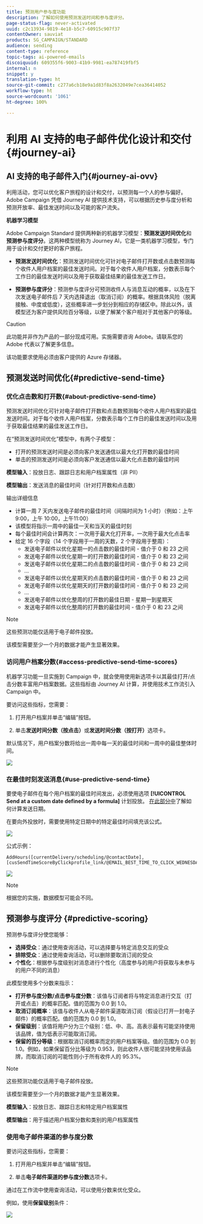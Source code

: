```yaml
---
title: 预测用户参与度功能
description: 了解如何使用预测发送时间和参与度评分。
page-status-flag: never-activated
uuid: c2c13934-9819-4e18-b5c7-60915c907f37
contentOwner: sauviat
products: SG_CAMPAIGN/STANDARD
audience: sending
content-type: reference
topic-tags: ai-powered-emails
discoiquuid: 609355f6-9003-41b9-9981-ea787419fbf5
internal: n
snippet: y
translation-type: ht
source-git-commit: c277a6cb18e9a1d83f8a2632049e7cea36414052
workflow-type: ht
source-wordcount: '1061'
ht-degree: 100%

---
```



# 利用 AI 支持的电子邮件优化设计和交付{#journey-ai}

## AI 支持的电子邮件入门{#journey-ai-ovv}

利用活动，您可以优化客户旅程的设计和交付，以预测每一个人的参与偏好。Adobe Campaign 凭借 Journey AI 提供技术支持，可以根据历史参与度分析和预测开放率、最佳发送时间以及可能的客户流失。

**机器学习模型**

Adobe Campaign Standard 提供两种新的机器学习模型：**预测发送时间优化**&#x200B;和&#x200B;**预测参与度评分**。这两种模型统称为 Journey AI，它是一类机器学习模型，专门用于设计和交付更好的客户旅程。

* **预测发送时间优化**：预测发送时间优化可针对电子邮件打开数或点击数预测每个收件人用户档案的最佳发送时间。对于每个收件人用户档案，分数表示每个工作日的最佳发送时间以及用于获取最佳结果的最佳发送工作日。

* **预测参与度评分**：预测参与度评分可预测收件人与消息互动的概率，以及在下次发送电子邮件后 7 天内选择退出（取消订阅）的概率。根据具体风险（脱离接触、中度或低度），这些概率进一步划分到相应的存储区中。除此以外，该模型还为客户提供风险百分等级，以便了解某个客户相对于其他客户的等级。

>[!CAUTION]
>此功能并非作为产品的一部分现成可用。实施需要咨询 Adobe。请联系您的 Adobe 代表以了解更多信息。
>
>该功能要求使用必须由客户提供的 Azure 存储器。

## 预测发送时间优化{#predictive-send-time}

### 优化点击数和打开数{#about-predictive-send-time}

预测发送时间优化可针对电子邮件打开数和点击数预测每个收件人用户档案的最佳发送时间。对于每个收件人用户档案，分数表示每个工作日的最佳发送时间以及用于获取最佳结果的最佳发送工作日。

在“预测发送时间优化”模型中，有两个子模型：
* 打开的预测发送时间是必须向客户发送通信以最大化打开数的最佳时间
* 单击的预测发送时间是必须向客户发送通信以最大化点击数的最佳时间

**模型输入**：投放日志、跟踪日志和用户档案属性（非 PII）

**模型输出**：发送消息的最佳时间（针对打开数和点击数）


输出详细信息

* 计算一周 7 天内发送电子邮件的最佳时间（间隔时间为 1 小时）（例如：上午 9:00，上午 10:00，上午11:00）
* 该模型将指示一周中的最佳一天和当天的最佳时刻
* 每个最佳时间会计算两次：一次用于最大化打开率，一次用于最大化点击率
* 给定 16 个字段（14 个字段用于一周的天数，2 个字段用于整周）：
   * 发送电子邮件以优化星期一的点击数的最佳时间 - 值介于 0 和 23 之间
   * 发送电子邮件以优化星期一的打开数的最佳时间 - 值介于 0 和 23 之间
   * 发送电子邮件以优化星期二的点击数的最佳时间 - 值介于 0 和 23 之间
   * ...
   * 发送电子邮件以优化星期天的点击数的最佳时间 - 值介于 0 和 23 之间
   * 发送电子邮件以优化星期天的打开数的最佳时间 - 值介于 0 和 23 之间
   * ...
   * 发送电子邮件以优化整周的打开数的最佳日期 - 星期一到星期天
   * 发送电子邮件以优化整周的打开数的最佳时间 - 值介于 0 和 23 之间

>[!NOTE]
>
>这些预测功能仅适用于电子邮件投放。
>
>该模型需要至少一个月的数据才能产生显著效果。


### 访问用户档案分数{#access-predictive-send-time-scores}

机器学习功能一旦实施到 Campaign 中，就会使用使用新选项卡以其最佳打开/点击分数丰富用户档案数据。这些指标由 Journey AI 计算，并使用技术工作流引入 Campaign 中。

要访问这些指标，您需要：

1. 打开用户档案并单击“编辑”按钮。

1. 单击&#x200B;**发送时间分数（按点击）**&#x200B;或&#x200B;**发送时间分数（按打开）**&#x200B;选项卡。

默认情况下，用户档案分数将给出一周中每一天的最佳时间和一周中的最佳整体时间。

![](assets/do-not-localize/SendTimeScore.png)

### 在最佳时刻发送消息{#use-predictive-send-time}

要使电子邮件在每个用户档案的最佳时间发出，必须使用选项 **[!UICONTROL Send at a custom date defined by a formula]** 计划投放。
[在此部分中](../../sending/using/computing-the-sending-date.md)了解如何计算发送日期。

在要向外投放时，需要使用特定日期中的特定最佳时间填充该公式。

![](assets/do-not-localize/ComputeSendingDate.png)

公式示例：

```
AddHours([currentDelivery/scheduling/@contactDate], 
[cusSendTimeScoreByClickprofile_link/@EMAIL_BEST_TIME_TO_CLICK_WEDNESDAY])
```

![](assets/do-not-localize/SendingDateFormula.png)

>[!NOTE]
>
>根据您的实施，数据模型可能会不同。



## 预测参与度评分 {#predictive-scoring}

预测参与度评分使您能够：

* **选择受众**：通过使用查询活动，可以选择要与特定消息交互的受众
* **排除受众**：通过使用查询活动，可以删除要取消订阅的受众
* **个性化**：根据参与度级别对消息进行个性化（高度参与的用户将获取与未参与的用户不同的消息）

此模型使用多个分数来指示：

* **打开参与度分数/点击参与度分数**：该值与订阅者将与特定消息进行交互（打开或点击）的概率匹配。值的范围为 0.0 到 1.0。
* **取消订阅概率**：该值与收件人从电子邮件渠道取消订阅（假设已打开一封电子邮件）的概率匹配。值的范围为 0.0 到 1.0。
* **保留级别**：该值将用户分为三个级别：低、中、高。高表示最有可能坚持使用该品牌，值为低表示可能取消订阅。
* **保留的百分等级**：根据取消订阅概率而定的用户档案等级。值的范围为 0.0 到 1.0。例如，如果保留百分比等级为 0.953，则此收件人很可能坚持使用该品牌，而取消订阅的可能性则小于所有收件人的 95.3%。

>[!NOTE]
>
>这些预测功能仅适用于电子邮件投放。
>
>该模型需要至少一个月的数据才能产生显著效果。


**模型输入**：投放日志、跟踪日志和特定用户档案属性

**模型输出**：用于描述用户档案分数和类别的用户档案属性


### 使用电子邮件渠道的参与度分数

要访问这些指标，您需要：

1. 打开用户档案并单击“编辑”按钮。

1. 单击&#x200B;**电子邮件渠道的参与度分数**&#x200B;选项卡。

通过在工作流中使用查询活动，可以使用分数来优化受众。

例如，使用&#x200B;**保留级别**&#x200B;条件：

![](assets/do-not-localize/predictive_score_query.png)























